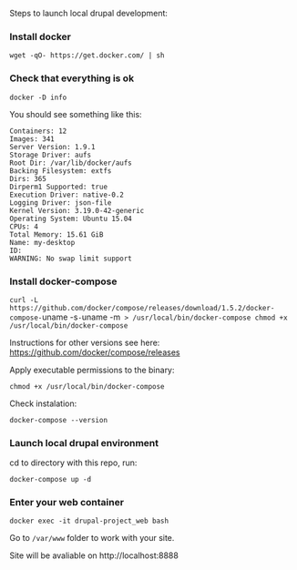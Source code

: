
Steps to launch local drupal development:

### Install docker

`wget -qO- https://get.docker.com/ | sh`

### Check that everything is ok
`docker -D info`

You should see something like this:

    Containers: 12
    Images: 341
    Server Version: 1.9.1
    Storage Driver: aufs
    Root Dir: /var/lib/docker/aufs
    Backing Filesystem: extfs
    Dirs: 365
    Dirperm1 Supported: true
    Execution Driver: native-0.2
    Logging Driver: json-file
    Kernel Version: 3.19.0-42-generic
    Operating System: Ubuntu 15.04
    CPUs: 4
    Total Memory: 15.61 GiB
    Name: my-desktop
    ID: 
    WARNING: No swap limit support
    
### Install docker-compose
`curl -L https://github.com/docker/compose/releases/download/1.5.2/docker-compose-`uname -s`-`uname -m` > /usr/local/bin/docker-compose
chmod +x /usr/local/bin/docker-compose`

Instructions for other versions see here: https://github.com/docker/compose/releases

Apply executable permissions to the binary:

    chmod +x /usr/local/bin/docker-compose

Check instalation:

    docker-compose --version

### Launch local drupal environment
cd to directory with this repo, run:

`docker-compose up -d`

### Enter your web container
`docker exec -it drupal-project_web bash`

Go to `/var/www` folder to work with your site.

Site will be avaliable on http://localhost:8888

